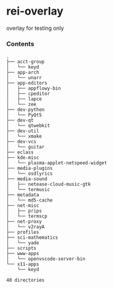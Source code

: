 # rei-overlay
overlay for testing only

### Contents
[comment]: # (text below will be generated using pre-commit hook. this line is not visible when rendered.)
```Hack
.
├── acct-group
│   └── keyd
├── app-arch
│   └── unarr
├── app-editors
│   ├── appflowy-bin
│   ├── cpeditor
│   ├── lapce
│   └── zee
├── dev-python
│   └── PyQt5
├── dev-qt
│   └── qtwebkit
├── dev-util
│   └── xmake
├── dev-vcs
│   └── guitar
├── eclass
├── kde-misc
│   └── plasma-applet-netspeed-widget
├── media-plugins
│   └── osdlyrics
├── media-sound
│   ├── netease-cloud-music-gtk
│   └── termusic
├── metadata
│   └── md5-cache
├── net-misc
│   ├── prips
│   └── termscp
├── net-proxy
│   └── v2rayA
├── profiles
├── sci-mathematics
│   └── yade
├── scripts
├── www-apps
│   └── openvscode-server-bin
└── x11-apps
    └── keyd

40 directories
```
